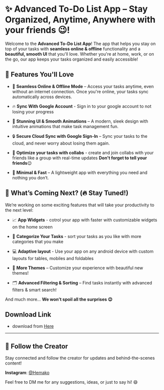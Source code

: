 # ✨ **Advanced To-Do List App** – Stay Organized, Anytime, Anywhere **with your friends 😉**!

Welcome to the **Advanced To-Do List App**! The app that helps you stay on top of your tasks with **seamless online & offline** functionality and a **beautiful, smooth UI** that you'll love. Whether you're at home, work, or on the go, our app keeps your tasks organized and easily accessible!

## 🌟 **Features You'll Love**

- 📡 **Seamless Online & Offline Mode** – Access your tasks anytime, even without an internet connection. Once you're online, your tasks sync automatically across devices.

- 🔥 **Sync With Google Account** - Sign in to your google account to not losing your progress

- 🎨 **Stunning UI & Smooth Animations** – A modern, sleek design with intuitive animations that make task management fun.

- 🔒 **Secure Cloud Sync with Google Sign-In** 
– Sync your tasks to the cloud, and never worry about losing them again.

- 👥 **Optimize your tasks with collabs** - create and join collabs with your friends like a group with real-time updates **Don't forget to tell your friends**😉 

- 🎯 **Minimal & Fast** – A lightweight app with everything you need and nothing you don’t.

## 🚀 **What’s Coming Next? (🔥 Stay Tuned!)**

We’re working on some exciting features that will take your productivity to the next level:

- 📈 **App Widgets** - cotrol your app with faster with customizable widgets on the home screen

- 📁 **Categorize Your Tasks** - sort your tasks as you like with more categories that you make

- 💻 **Adaptive layout** - Use your app on any android device with custom layouts for tables, mobiles and foldables

- 🌙 **More Themes** – Customize your experience with beautiful new themes!

- 🗂 **Advanced Filtering & Sorting** – Find tasks instantly with advanced filters & smart search!

And much more… **We won’t spoil all the surprises 😉**

## Download Link

- download from [Here](https://objects.githubusercontent.com/github-production-release-asset-2e65be/925107360/24df60d7-c5d3-48bb-a4b8-937a25033490?X-Amz-Algorithm=AWS4-HMAC-SHA256&X-Amz-Credential=releaseassetproduction%2F20250208%2Fus-east-1%2Fs3%2Faws4_request&X-Amz-Date=20250208T192317Z&X-Amz-Expires=300&X-Amz-Signature=f8a3f9eb1ac0d2fbfd658f250114ea0491781cda33a232842d618d1754abf264&X-Amz-SignedHeaders=host&response-content-disposition=attachment%3B%20filename%3Dapp-release.apk&response-content-type=application%2Fvnd.android.package-archive) 
---

## 📱 **Follow the Creator**

Stay connected and follow the creator for updates and behind-the-scenes content!

**Instagram**: [@Hemako](https://www.instagram.com/hemako_m?igsh=dXB5dXBnYmgyaTFh)

Feel free to DM me for any suggestions, ideas, or just to say hi! 😄
